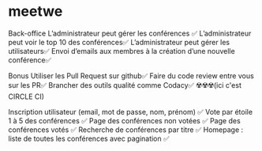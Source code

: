 # meetwe

Back-office
L’administrateur peut gérer les conférences ✅
L’administrateur peut voir le top 10 des conférences✅
L’administrateur peut gérer les utilisateurs✅
Envoi d’emails aux membres à la création d’une nouvelle conférence✅

Bonus
Utiliser les Pull Request sur github✅
Faire du code review entre vous sur les PR✅
Brancher des outils qualité comme Codacy✅   ☢️☢️☢️(ici c'est CIRCLE CI)


Inscription utilisateur (email, mot de passe, nom, prénom) ✅
Vote par étoile 1 à 5 des conférences ✅
Page des conférences non votées ✅
Page des conférences votés ✅
Recherche de conférences par titre ✅
Homepage : liste de toutes les conférences avec pagination ✅



